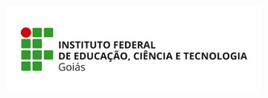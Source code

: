 ![Instituto Federal de Goiás Câmpus Formosa](https://github.com/Samuel-Amaro/Projeto-TCC/blob/main/assets_git_hub/logo-ifg-fsa.jpg)
